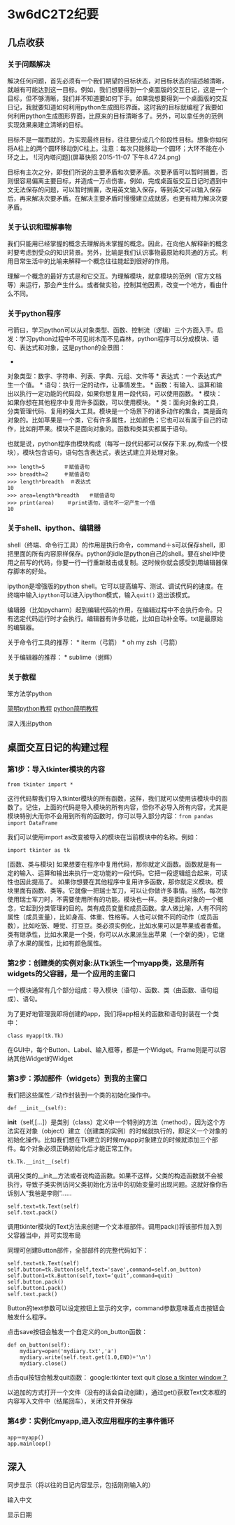 # 3w6dC2T2纪要



## 几点收获

### 关于问题解决

解决任何问题，首先必须有一个我们期望的目标状态，对目标状态的描述越清晰，就越有可能达到这一目标。例如，我们想要得到一个桌面版的交互日记，这是一个目标，但不够清晰，我们并不知道要如何下手。如果我想要得到一个桌面版的交互日记，我就要知道如何利用python生成图形界面。这时我的目标就编程了我要如何利用python生成图形界面，比原来的目标清晰多了。另外，可以拿任务的范例实现效果来建立清晰的目标。

目标不是一蹴而就的，为实现最终目标，往往要分成几个阶段性目标。想象你如何将A柱上的两个圆环移动到C柱上。注意：每次只能移动一个圆环；大环不能在小环之上。
![河内塔问题](屏幕快照 2015-11-07 下午8.47.24.png)


目标有主次之分，即我们所说的主要矛盾和次要矛盾。次要矛盾可以暂时搁置，否则很容易偏离主要目标，并造成一万点伤害。例如，完成桌面版交互日记时遇到中文无法保存的问题，可以暂时搁置，改用英文输入保存，等到英文可以输入保存后，再来解决次要矛盾。在解决主要矛盾时慢慢建立成就感，也更有精力解决次要矛盾。


### 关于认识和理解事物
我们只能用已经掌握的概念去理解尚未掌握的概念。因此，在向他人解释新的概念时要考虑到受众的知识背景。另外，比喻是我们认识事物最原始和共通的方式。利用日常生活中的比喻来解释一个概念往往能起到很好的作用。

理解一个概念的最好方式是和它交互。为理解模块，就拿模块的范例（官方文档等）来运行，那会产生什么。或者做实验，控制其他因素，改变一个地方，看由什么不同。

### 关于python程序
弓箭曰，学习python可以从对象类型、函数、控制流（逻辑）三个方面入手。启发：学习python过程中不可见树木而不见森林，python程序可以分成模块、语句、表达式和对象，这是python的全景图：

* 
对象类型：数字、字符串、列表、字典、元组、文件等
* 
表达式：一个表达式产生一个值。
* 
语句：执行一定的动作，让事情发生。
* 
函数：有输入、运算和输出以执行一定功能的代码段，如果你想复用一段代码，可以使用函数。
* 
模块：如果你想在其他程序中复用许多函数，可以使用模块。
* 
类：面向对象的工具，分类管理代码、复用的强大工具。模块是一个场景下的诸多动作的集合，类是面向对象的。比如苹果是一个类，它有许多属性，比如颜色；它也可以有属于自己的动作，比如削苹果。模块不是面向对象的。函数和类其实都属于语句。

也就是说，python程序由模块构成（每写一段代码都可以保存下来.py,构成一个模块），模块包含语句，语句包含表达式，表达式建立并处理对象。

    >>> length=5      ＃赋值语句
    >>> breadth=2     ＃赋值语句
    >>> length*breadth  ＃表达式
    10
    >>> area=length*breadth   ＃赋值语句
    >>> print(area)    ＃print语句，语句不一定产生一个值
    10


### 关于shell、ipython、编辑器
shell（终端、命令行工具）的作用是执行命令，command＋s可以保存shell，即把里面的所有内容原样保存。python的idle是python自己的shell。要在shell中使用之前写的代码，你要一行一行重新敲击或复制。这时候你就会感受到用编辑器保存脚本的好处。

ipython是增强版的python shell。它可以提高编写、测试、调试代码的速度。在终端中输入```ipython```可以进入ipython模式，输入```quit()``` 退出该模式。

编辑器（比如pycharm）起到编辑代码的作用，在编辑过程中不会执行命令。只有选定代码运行时才会执行。编辑器有许多功能，比如自动补全等。txt是最原始的编辑器。

关于命令行工具的推荐：
* 
iterm（弓箭）
* 
oh my zsh（弓箭）

关于编辑器的推荐：
* 
sublime（谢辉）




### 关于教程
笨方法学python

[简明python教程](http://www.kuqin.com/abyteofpython_cn/)
[python简明教程](http://pdca.everydo.com/czug.org/python/abyteofpython/)

深入浅出python





## 桌面交互日记的构建过程


### 第1步：导入tkinter模块的内容

```from tkinter import *```

这行代码帮我们导入tkinter模块的所有函数，这样，我们就可以使用该模块中的函数了。记住，上面的代码是导入模块的所有内容，但你不必导入所有内容，尤其是模块特别大而你不会用到所有的函数时，你可以导入部分内容：```from pandas import DataFrame```

我们可以使用import as改变被导入的模块在当前模块中的名称。例如：

```import tkinter as tk```


[函数、类与模块]
如果想要在程序中复用代码，那你就定义函数。函数就是有一定的输入、运算和输出来执行一定功能的一段代码。它把一段逻辑组合起来，可读性也因此提高了。
如果你想要在其他程序中复用许多函数，那你就定义模块。模块里面有函数、类等。它就像一把瑞士军刀，可以让你做许多事情。当然，每次你使用瑞士军刀时，不需要使用所有的功能。模块也一样。
类是面向对象的一个概念，它起到分类管理的目的。类有成员变量和成员函数。拿人做比喻，人有不同的属性（成员变量），比如身高、体重、性格等。人也可以做不同的动作（成员函数），比如吃饭、睡觉、打豆豆。类必须实例化，比如水果可以是苹果或者香蕉。类有继承性，比如水果是一个类，你可以从水果派生出苹果（一个新的类），它继承了水果的属性，比如有颜色属性。



### 第2步：创建类的实例对象:从Tk派生一个myapp类，这是所有widgets的父容器，是一个应用的主窗口
一个模块通常有几个部分组成：导入模块（语句）、函数、类（由函数、语句组成）、语句。

为了更好地管理我即将创建的app，我们将app相关的函数和语句封装在一个类中：

```class myapp(tk.Tk)```

在GUI中，每个Button、Label、输入框等，都是一个Widget。Frame则是可以容纳其他Widget的Widget

### 第3步：添加部件（widgets）到我的主窗口
我们把这些属性／动作封装到一个类的初始化操作中。

    def __init__(self):


__init__（self,[...]）是类别（class）定义中一个特别的方法（method），因为这个方法实在对象（object）建立（创建类的实例）的时候就执行的，即定义一个对象的初始化操作。比如我们想在Tk建立的时候myapp对象建立的时候就添加三个部件。每个对象必须正确初始化后才能正常工作。


    tk.Tk.__init__(self)

调用父类的__init__方法或者说构造函数。如果不这样，父类的构造函数就不会被执行，导致子类实例访问父类初始化方法中的初始变量时出现问题。这就好像你告诉别人“我爸是李刚”......



    self.text=tk.Text(self)
    self.text.pack()

调用tkinter模块的Text方法来创建一个文本框部件。调用pack()将该部件加入到父容器当中，并可实现布局

同理可创建Button部件，全部部件的完整代码如下：

    self.text=tk.Text(self)
    self.button=tk.Button(self,text='save',command=self.on_button)
    self.button1=tk.Button(self,text=‘quit’,command=quit)
    self.button.pack()
    self.button1.pack()
    self.text.pack()

Button的text参数可以设定按钮上显示的文字，command参数意味着点击按钮会触发什么程序。

点击save按钮会触发一个自定义的on_button函数：
    
    def on_button(self):
        mydiary=open('mydiary.txt','a')
        mydiary.write(self.text.get(1.0,END)+'\n')
        mydiary.close()

点击qui按钮会触发quit函数：
google:tkinter text quit
[close a tkinter window？](http://stackoverflow.com/questions/110923/close-a-tkinter-window)

以追加的方式打开一个文件（没有的话会自动创建），通过get()获取Text文本框的内容写入文件中（结尾回车），关闭文件并保存




### 第4步：实例化myapp,进入改应用程序的主事件循环

    app＝myapp()
    app.mainloop()
    
    

## 深入
同步显示（将以往的日记内容显示，包括刚刚输入的）

输入中文

显示日期






